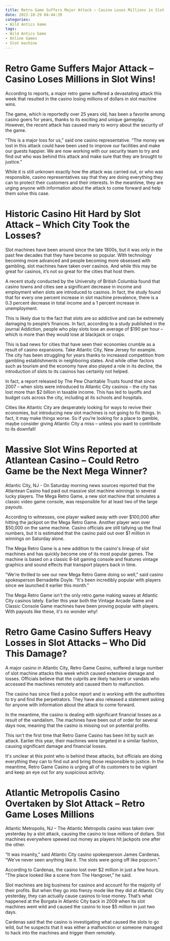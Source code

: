 ```yaml
---
title: Retro Game Suffers Major Attack – Casino Loses Millions in Slot Wins!
date: 2022-10-29 04:44:39
categories:
- Wild Antics Game
tags:
- Wild Antics Game
- Online Games
- Slot machine
---
```



#  Retro Game Suffers Major Attack – Casino Loses Millions in Slot Wins!

According to reports, a major retro game suffered a devastating attack this week that resulted in the casino losing millions of dollars in slot machine wins.

The game, which is reportedly over 25 years old, has been a favorite among casino goers for years, thanks to its exciting and unique gameplay. However, the recent attack has caused many to worry about the security of the game.

“This is a major loss for us,” said one casino representative. “The money we lost in this attack could have been used to improve our facilities and make our guests happier. We are now working with our security team to try and find out who was behind this attack and make sure that they are brought to justice.”

While it is still unknown exactly how the attack was carried out, or who was responsible, casino representatives say that they are doing everything they can to protect their customers and their interests. In the meantime, they are urging anyone with information about the attack to come forward and help them solve this case.

#  Historic Casino Hit Hard by Slot Attack – Which City Took the Losses?

Slot machines have been around since the late 1800s, but it was only in the past few decades that they have become so popular. With technology becoming more advanced and people becoming more obsessed with gambling, slot machines have taken over casinos. And while this may be great for casinos, it’s not so great for the cities that host them.

A recent study conducted by the University of British Columbia found that casino towns and cities see a significant decrease in income and employment when slots are introduced to casinos. In fact, the study found that for every one percent increase in slot machine prevalence, there is a 0.3 percent decrease in total income and a 1 percent increase in unemployment.

This is likely due to the fact that slots are so addictive and can be extremely damaging to people’s finances. In fact, according to a study published in the journal Addiction, people who play slots lose an average of $190 per hour – which is more than they would lose at blackjack or craps.

This is bad news for cities that have seen their economies crumble as a result of casino expansions. Take Atlantic City, New Jersey for example. The city has been struggling for years thanks to increased competition from gambling establishments in neighboring states. And while other factors such as tourism and the economy have also played a role in its decline, the introduction of slots to its casinos has certainly not helped.

In fact, a report released by The Pew Charitable Trusts found that since 2007 – when slots were introduced to Atlantic City casinos – the city has lost more than $2 billion in taxable income. This has led to layoffs and budget cuts across the city, including at its schools and hospitals.

Cities like Atlantic City are desperately looking for ways to revive their economies, but introducing new slot machines is not going to fix things. In fact, it may make things worse. So if you’re looking for a place to gamble, maybe consider giving Atlantic City a miss – unless you want to contribute to its downfall!

#  Massive Slot Wins Reported at Atlantean Casino – Could Retro Game be the Next Mega Winner?

Atlantic City, NJ - On Saturday morning news sources reported that the Atlantean Casino had paid out massive slot machine winnings to several lucky players. The Mega Retro Game, a new slot machine that simulates a classic video game console, was responsible for at least two of the large payouts.

According to witnesses, one player walked away with over $100,000 after hitting the jackpot on the Mega Retro Game. Another player won over $50,000 on the same machine. Casino officials are still tallying up the final numbers, but it is estimated that the casino paid out over $1 million in winnings on Saturday alone.

The Mega Retro Game is a new addition to the casino's lineup of slot machines and has quickly become one of its most popular games. The machine is based on a classic 8-bit gaming console and features vintage graphics and sound effects that transport players back in time.

"We're thrilled to see our new Mega Retro Game doing so well," said casino spokesperson Bernadette Doyle. "It's been incredibly popular with players since we launched it earlier this month."

The Mega Retro Game isn't the only retro game making waves at Atlantic City casinos lately. Earlier this year both the Vintage Arcade Game and Classic Console Game machines have been proving popular with players. With payouts like these, it's no wonder why!

#  Retro Game Casino Suffers Heavy Losses in Slot Attacks – Who Did This Damage?

A major casino in Atlantic City, Retro Game Casino, suffered a large number of slot machine attacks this week which caused extensive damage and losses. Officials believe that the culprits are likely hackers or vandals who accessed the machines remotely and caused them to malfunction.

The casino has since filed a police report and is working with the authorities to try and find the perpetrators. They have also released a statement asking for anyone with information about the attack to come forward.

In the meantime, the casino is dealing with significant financial losses as a result of the vandalism. The machines have been out of order for several days now, meaning that the casino is missing out on potential profits.

This isn't the first time that Retro Game Casino has been hit by such an attack. Earlier this year, their machines were targeted in a similar fashion, causing significant damage and financial losses.

It's unclear at this point who is behind these attacks, but officials are doing everything they can to find out and bring those responsible to justice. In the meantime, Retro Game Casino is urging all of its customers to be vigilant and keep an eye out for any suspicious activity.

#  Atlantic Metropolis Casino Overtaken by Slot Attack – Retro Game Loses Millions

Atlantic Metropolis, NJ – The Atlantic Metropolis casino was taken over yesterday by a slot attack, causing the casino to lose millions of dollars. Slot machines everywhere spewed out money as players hit jackpots one after the other.

“It was insanity,” said Atlantic City casino spokesperson James Cardenas. “We’ve never seen anything like it. The slots were going off like popcorn.”

According to Cardenas, the casino lost over $2 million in just a few hours. “The place looked like a scene from The Hangover,” he said.

Slot machines are big business for casinos and account for the majority of their profits. But when they go into frenzy mode like they did at Atlantic City yesterday, they can actually cause casinos to lose money. That’s what happened at the Borgata in Atlantic City back in 2009 when its slot machines went wild and caused the casino to lose $5 million in just two days.

Cardenas said that the casino is investigating what caused the slots to go wild, but he suspects that it was either a malfunction or someone managed to hack into the machines and trigger them remotely.
